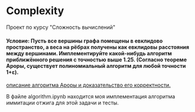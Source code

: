 # Complexity
Проект по курсу "Сложность вычислений"

#### Условие: Пусть все вершины графа помещены в евклидово пространство, а веса на рёбрах получены как евклидовы расстояния между вершинами. Имплементируйте какой-нибудь алгоритм приближённого решения с точностью выше 1.25. (Согласно теореме Ароры, существует полиномиальный алгоритм для любой точности 1+ε).

[описание алгоритма Ароры и доказательство его корректности.](./theory.pdf)

В файле algorithm.ipynb находится моя имплементация алгоритма иммитации отжига для этой задачи и тесты.
